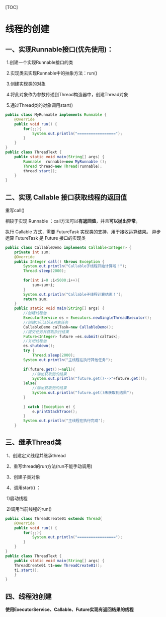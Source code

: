 [TOC]

# 线程的创建

## 一、实现Runnable接口(优先使用)：

​    1.创建一个实现Runnable接口的类

​     2.实现类去实现Runnable中的抽象方法：run()

​     3.创建实现类的对象

​     4.将此对象作为参数传递到Thread构造器中，创建Thread对象

​     5.通过Thread类的对象调用start()

```java
public class MyRunnable implements Runnable {
    @Override
    public void run() {
        for(;;){
            System.out.println("=================");
        }
    }
}
public class ThreadText {
    public static void main(String[] args) {
        Runnable  runnable=new MyRunnable ();
        Thread thread=new Thread(runnable);
        thread.start();
    }
}
```



## 二、实现 Callable 接口获取线程的返回值

重写call()

相较于实现 Runnable ：call方法可以**有返回值**，并且**可以抛出异常**。

执行 Callable 方式，需要 FutureTask 实现类的支持，用于接收运算结果。 异步运算 FutureTask 是  Future 接口的实现类

```java
public class CallableDemo implements Callable<Integer> {
	private int sum;
	@Override
	public Integer call() throws Exception {
		System.out.println("Callable子线程开始计算啦！");
		Thread.sleep(2000);
		
		for(int i=0 ;i<5000;i++){
			sum=sum+i;
		}
		System.out.println("Callable子线程计算结束！");
		return sum;
	}
	public static void main(String[] args) {
		//创建线程池
		ExecutorService es = Executors.newSingleThreadExecutor();
		//创建Callable对象任务
		CallableDemo calTask=new CallableDemo();
		//提交任务并获取执行结果
		Future<Integer> future =es.submit(calTask);
		//关闭线程池
		es.shutdown();
		try {
			Thread.sleep(2000);
		System.out.println("主线程在执行其他任务");
		
		if(future.get()!=null){
			//输出获取到的结果
			System.out.println("future.get()-->"+future.get());
		}else{
			//输出获取到的结果
			System.out.println("future.get()未获取到结果");
		}
		
		} catch (Exception e) {
			e.printStackTrace();
		}
		System.out.println("主线程在执行完成");
	}

```



## 三、继承Thread类

​     1、创建定义线程并继承thread

​     2、重写thread的run方法(run不能手动调用)

​     3、创建子类对象

​     4、调用start() ：

​				 1)启动线程  

​				2)调用当前线程的run()

```java
public class ThreadCreate01 extends Thread{
    @Override
    public void run() {
        for(;;){
            System.out.println("=================");
        }
    }
}
public class ThreadText {
    public static void main(String[] args) {
    ThreadCreate01 t1=new ThreadCreate01();
    t1.start();
    }
}
```





## 四、线程池创建

**使用ExecutorService、Callable、Future实现有返回结果的线程**